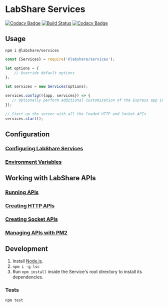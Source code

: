 # LabShare Services

[![Codacy Badge](https://api.codacy.com/project/badge/Grade/3b8ace2fa2784cf29a19a3f2dfd3cc60)](https://www.codacy.com?utm_source=github.com&amp;utm_medium=referral&amp;utm_content=LabShare/services&amp;utm_campaign=Badge_Grade)
[![Build Status](https://travis-ci.com/LabShare/services.svg?token=Y1xBXqo2AsyTGxuGHcYM&branch=master)](https://travis-ci.com/LabShare/services)
[![Codacy Badge](https://api.codacy.com/project/badge/Coverage/3b8ace2fa2784cf29a19a3f2dfd3cc60)](https://www.codacy.com?utm_source=github.com&utm_medium=referral&utm_content=LabShare/services&utm_campaign=Badge_Coverage)

## Usage

`npm i @labshare/services`

```js
const {Services} = require('@labshare/services');

let options = {
    // Override default options
};

let services = new Services(options);

services.config(({app, services}) => {
   // Optionally perform additional customization of the Express app initialized by Services and the loaded routes
});

// Start up the server with all the loaded HTTP and Socket APIs
services.start();
```

## Configuration

### [Configuring LabShare Services](docs/configuration.md)
### [Environment Variables](docs/env-vars.md)

## Working with LabShare APIs
### [Running APIs](docs/run-package.md)
### [Creating HTTP APIs](docs/http-apis.md)
### [Creating Socket APIs](docs/socket-apis.md)
### [Managing APIs with PM2](docs/pm2-services.md)

## Development
1. Install [Node.js](https://nodejs.org).
2. `npm i -g lsc`
3. Run `npm install` inside the Service's root directory to install its dependencies.

### Tests
`npm test`
